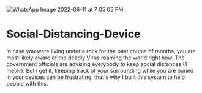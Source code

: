 ![WhatsApp Image 2022-06-11 at 7 05 05 PM](https://user-images.githubusercontent.com/64277081/174732787-0f44120f-c72f-4b56-98ce-ea009a7dd78e.jpeg)


# Social-Distancing-Device
In case you were living under a rock for the past couple of months, you are most likely aware of the deadly Virus roaming the world right now. The government officials are advising everybody to keep social distances (1 meter). But I get it, keeping track of your surrounding while you are buried in your devices can be frustrating, that's why I built this system to help people with this.

